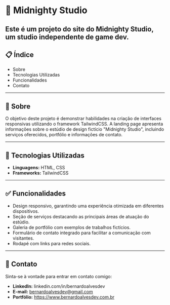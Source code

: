 # 🌙 Midnighty Studio

Este é um projeto do site do Midnighty Studio, um studio independente de game dev.
---

## 📋 Índice

- Sobre
- Tecnologias Utilizadas
- Funcionalidades
- Contato

---

## 🧐 Sobre

O objetivo deste projeto é demonstrar habilidades na criação de interfaces responsivas utilizando o framework TailwindCSS. A landing page apresenta informações sobre o estúdio de design fictício "Midnighty Studio", incluindo serviços oferecidos, portfólio e informações de contato.

---

## 🚀 Tecnologias Utilizadas

- **Linguagens:** HTML, CSS
- **Frameworks:** TailwindCSS

---

## ✅ Funcionalidades

- Design responsivo, garantindo uma experiência otimizada em diferentes dispositivos.
- Seção de serviços destacando as principais áreas de atuação do estúdio.
- Galeria de portfólio com exemplos de trabalhos fictícios.
- Formulário de contato integrado para facilitar a comunicação com visitantes.
- Rodapé com links para redes sociais.

---

## 👤 Contato
Sinta-se à vontade para entrar em contato comigo:

- **LinkedIn:** linkedin.com/in/bernardoalvesdev
- **E-mail:** bernardoalvesdev@gmail.com
- **Portfólio:** https://www.bernardoalvesdev.com.br
